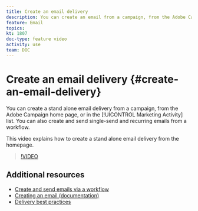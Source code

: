```yaml
---
title: Create an email delivery
description: You can create an email from a campaign, from the Adobe Campaign home page, or in the marketing activity list. You can also create single-send and recurring emails from a workflow. This video explains how to create an email delivery from the homepage. 
feature: Email
topics: 
kt: 1807
doc-type: feature video
activity: use
team: DOC
---
```


# Create an email delivery {#create-an-email-delivery}

You can create a stand alone email delivery from a campaign, from the Adobe Campaign home page, or in the [!UICONTROL Marketing Activity] list. You can also create and send single-send and recurring emails from a workflow.

This video explains how to create a stand alone email delivery from the homepage.

>[!VIDEO](https://video.tv.adobe.com/v/23721?quality=12)

## Additional resources

* [Create and send emails via a workflow](/help/tutorials/communication-channels/email/create-and-send-emails-via-workflow.md)
* [Creating an email (documentation)](https://docs.adobe.com/content/help/en/campaign-standard/using/communication-channels/email-messages/creating-an-email.html)
* [Delivery best practices](https://docs.campaign.adobe.com/doc/standard/getting_started/en/ACS_DeliveryBestPractices.html)
